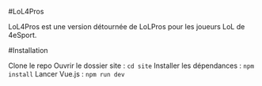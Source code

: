 #LoL4Pros

LoL4Pros est une version détournée de LoLPros pour les joueurs LoL de 4eSport.

#Installation

Clone le repo
Ouvrir le dossier site : `cd site`
Installer les dépendances : `npm install`
Lancer Vue.js : `npm run dev`
